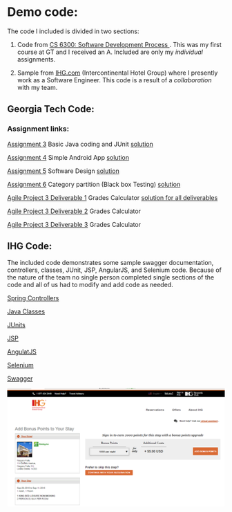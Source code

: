 # Demo code:

The code I included is divided in two sections:

1. Code from [CS 6300: Software Development Process ](http://www.omscs.gatech.edu/cs-6300-software-development-process). This was my first course at GT and I received an A. Included are only my *individual* assignments.

2. Sample from [IHG.com](https://www.ihg.com/hotels/us/en/reservation) (Intercontinental Hotel Group) where I presently work as a Software Engineer. This code is a result of a *collaboration* with my team.

## Georgia Tech Code:
### Assignment links:

[Assignment 3](https://docs.google.com/document/d/1XoHDkkI1uB1zSV8_bSPNzYAgDdFfG07bherQDAfycPk/edit) Basic Java coding and JUnit [solution](GT6300/Assignment3)

[Assignment 4](https://docs.google.com/document/d/1Rdunq1kGyjJhJtMhkFzEwJIKIGac2bthnt7HMfEBuDQ/edit) Simple Android App [solution](GT6300/Assignment4)


[Assignment 5](https://docs.google.com/document/d/1PAdNpxhTXzi03zVBTeho82epmj1xsOxRPFPv3868wno/edit) Software Design [solution](GT6300/Assignment5)

[Assignment 6](https://docs.google.com/document/d/1jJaLtRN3Or6k2mx_P9LH8blMBrKPQ3-KbK41DDA7Wgk/edit) Category partition (Black box Testing) [solution](GT6300/Assignment6)

[Agile Project 3 Deliverable 1](https://docs.google.com/document/d/1_RVe-7SWxkO65AfXpDtHmJmDQNbJLa8c4_p4upgeWUU/edit) Grades Calculator [solution for all deliverables](GT6300/Project3)

[Agile Project 3 Deliverable 2](https://docs.google.com/document/d/14o8DE8ApNOXwexKwinp03V66AoeEUSqkU1G0rEfI-F8/edit) Grades Calculator 


[Agile Project 3 Deliverable 3](https://docs.google.com/document/d/1kwpYJ7MS6eLSPRTJJfps-YBwAXgOXd9GVBqOeShm_D0/editt) Grades Calculator 


## IHG Code:
The included code demonstrates some sample swagger documentation, controllers, classes, JUnit, JSP, AngularJS, and Selenium code. Because of the nature of the team no single person completed single sections of the code and all of us had to modify and add code as needed.


[Spring Controllers](IHGcode/controller)

[Java Classes](IHGcode/classes)

[JUnits](IHGcode/junit)

[JSP](IHGcode/jsp)

[AngulatJS](IHGcode/angular)

[Selenium](IHGcode/selenium)

[Swagger](IHGcode/swagger)


![Section of the site for most of the sample code](IHGcode/images/IHGCapture.PNG)











